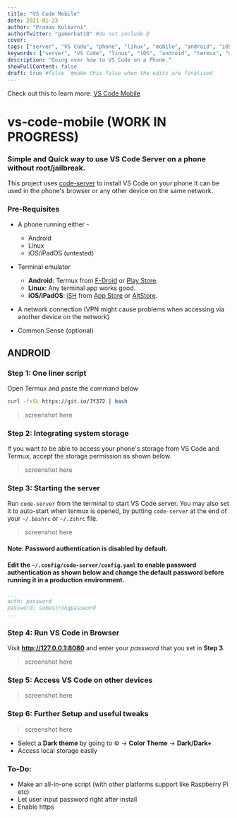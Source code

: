 ```yaml
---
title: "VS Code Mobile"
date: 2021-01-23
author: "Pranav Kulkarni"
authorTwitter: "gamerhat18" #do not include @
cover: 
tags: ["server", "VS Code", "phone", "linux", "mobile", "android", "iOS", "termux"]
keywords: ["server", "VS Code", "linux", "iOS", "android", "termux", "mobile"]
description: "Going over how to VS Code on a Phone."
showFullContent: false
draft: true #false  #make this false when the edits are finalised
---
```


Check out this to learn more: [VS Code Mobile](https://github.com/gamerhat18/vs-code-mobile/) 

# vs-code-mobile (WORK IN PROGRESS)

### Simple and Quick way to use VS Code Server on a phone without root/jailbreak.

This project uses [code-server](https://github.com/cdr/code-server/) to install VS Code on your phone
It can be used in the phone's browser or any other device on the same network.  

### Pre-Requisites

- A phone running either - 
  - Android
  - Linux
  - iOS/iPadOS (untested)

- Terminal emulator 
  - **Android**: Termux from [F-Droid](https://f-droid.org/en/packages/com.termux/) or [Play Store](https://play.google.com/store/apps/details?id=com.termux).
  - **Linux**: Any terminal app works good.
  - **iOS/iPadOS**: [iSH](https://ish.app) from [App Store](https://apps.apple.com/us/app/ish-shell/id1436902243) or [AltStore](https://ish.app/altstore).

- A network connection (VPN might cause problems when accessing via another device on the network)
- Common Sense (optional)

## ANDROID

### Step 1: One liner script

Open Termux and paste the command below

```bash
curl -fsSL https://git.io/JY372 | bash
```

> screenshot here

### Step 2: Integrating system storage

If you want to be able to access your phone's storage from VS Code and Termux, accept the storage permission as shown below.

> screenshot here

### Step 3: Starting the server

Run `code-server` from the terminal to start VS Code server. You may also set it to auto-start when termux is opened, by putting `code-server` at the end of your `~/.bashrc` or `~/.zshrc` file.

> screenshot here

#### Note: Password authentication is disabled by default. 
#### Edit the `~/.config/code-server/config.yaml` to enable password authentication as shown below and change the default password before running it in a production environment.

```yaml
...
auth: password
password: somestrongpassword 
...
```

### Step 4: Run VS Code in Browser

Visit **http://127.0.0.1:8080** and enter your _password_ that you set in **Step 3**.

> screenshot here

### Step 5: Access VS Code on other devices

> screenshot here

### Step 6: Further Setup and useful tweaks

> screenshot here

 - Select a **Dark theme** by going to  ⚙️  -> **Color Theme** -> **Dark/Dark+**
 - Access local storage easily

### To-Do:
 - Make an all-in-one script (with other platforms support like Raspberry Pi etc)
 - Let user input password right after install
 - Enable https
